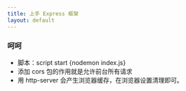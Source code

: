 ```yaml
---
title: 上手 Express 框架
layout: default
---
```


### 呵呵

- 脚本：script  start  {nodemon index.js}
- 添加 cors 包的作用就是允许前台所有请求
- 用 http-server 会产生浏览器缓存，在浏览器设置清理即可。
